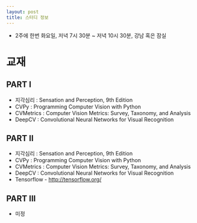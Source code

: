 ```yaml
---
layout: post
title: 스터디 정보 
---
```


* 2주에 한번 화요일, 저녁 7시 30분 ~ 저녁 10시 30분, 강남 혹은 잠실


# 교재

## PART I   
* 지각심리 : Sensation and Perception, 9th Edition
* CVPy : Programming Computer Vision with Python
* CVMetrics : Computer Vision Metrics: Survey, Taxonomy, and Analysis
* DeepCV : Convolutional Neural Networks for Visual Recognition

## PART II
* 지각심리 : Sensation and Perception, 9th Edition
* CVPy : Programming Computer Vision with Python
* CVMetrics : Computer Vision Metrics: Survey, Taxonomy, and Analysis
* DeepCV : Convolutional Neural Networks for Visual Recognition
* Tensorflow -  http://tensorflow.org/

## PART III
* 미정

